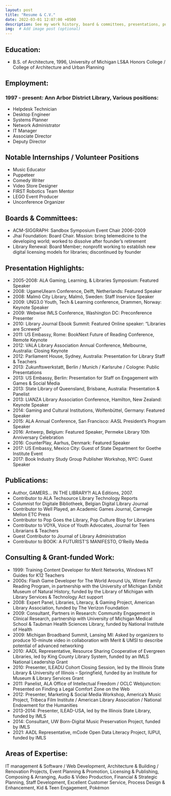```yaml
---
layout: post
title: "Resume & C.V."
date: 2022-03-01 12:07:00 +0500
description: See my work history, board & committees, presentations, publications and skills in a 2-page nutshell
img:  # Add image post (optional)
---
```

## Education:
- B.S. of Architecture, 1996, University of Michigan LS&A Honors College / College of Architecture and Urban Planning

## Employment:
### 1997 - present: Ann Arbor District Library, Various positions:
- Helpdesk Technician
- Desktop Engineer
- Systems Planner
- Network Administrator
- IT Manager
- Associate Director
- Deputy Director

## Notable Internships / Volunteer Positions
- Music Educator
- Puppeteer
- Comedy Writer
- Video Store Designer
- FIRST Robotics Team Mentor
- LEGO Event Producer
- Unconference Organizer

## Boards & Committees:
- ACM-SIGGRAPH: Sandbox Symposium Event Chair 2006-2009
- Jhai Foundation: Board Chair. Mission: bring telemedicine to the developing world; worked to dissolve after founder’s retirement
- Library Renewal: Board Member; nonprofit working to establish new digital licensing models for libraries; discontinued by founder

## Presentation Highlights:
- 2005-2008: ALA Gaming, Learning, & Libraries Symposium: Featured Speaker
- 2008: UgameUlearn Conference, Delft, Netherlands: Featured Speaker
- 2008: Malmö City Library, Malmö, Sweden: Staff Inservice Speaker
- 2009: UNG3.0 Youth, Tech & Learning conference, Drammen, Norway: Keynote Speaker
- 2009: Webwise IMLS Conference, Washington DC: Preconference Presenter
- 2010: Library Journal Ebook Summit: Featured Online speaker: “Libraries are Screwed”
- 2011: US Embassy, Rome: BookNext Future of Reading Conference, Remote Keynote
- 2012: VALA Library Association Annual Conference, Melbourne, Australia: Closing Keynote
- 2012: Parliament House, Sydney, Australia: Presentation for Library Staff & Teachers
- 2013: Zukunftswerkstatt, Berlin / Munich / Karlsruhe / Cologne: Public Presentations
- 2013: US Embassy, Berlin: Presentation for Staff on Engagement with Games & Social Media
- 2013: State Library of Queensland, Brisbane, Australia: Presentation & Panelist
- 2013: LIANZA Library Association Conference, Hamilton, New Zealand: Keynote Speaker
- 2014: Gaming and Cultural Institutions, Wolfenbüttel, Germany: Featured Speaker
- 2015: ALA Annual Conference, San Francisco: AASL President’s Program Speaker
- 2016: Antwerp, Belgium: Featured Speaker, Permeke Library 10th Anniversary Celebration
- 2016: CounterPlay, Aarhus, Denmark: Featured Speaker
- 2017: US Embassy, Mexico City: Guest of State Department for Goethe Institute Event
- 2017: Book Industry Study Group Publisher Workshop, NYC: Guest Speaker

## Publications:
- Author, GAMERS... IN THE LIBRARY?! ALA Editions, 2007.
- Contributor to ALA Techsource Library Technology Reports
- Columnist for Digitale Bibliotheek, Belgian Digital Library Journal
- Contributor to Well Played, an Academic Games Journal, Carnegie Mellon ETC Press
- Contributor to Pop Goes the Library, Pop Culture Blog for Librarians
- Contributor to VOYA, Voice of Youth Advocates, Journal for Teen Librarians & Teachers
- Guest Contributor to Journal of Library Administration
- Contributor to BOOK: A FUTURIST’S MANIFESTO, O’Reilly Media

## Consulting & Grant-funded Work:
- 1999: Training Content Developer for Merit Networks, Windows NT Guides for K12 Teachers
- 2000s: Flash Game Developer for The World Around Us, Winter Family Reading Program, in partnership with the University of Michigan Exhibit Museum of Natural History, funded by the Library of Michigan with Library Services & Technology Act support 
- 2008: Expert Panel, Libraries, Literacy, & Gaming Project, American Library Association, funded by The Verizon Foundation 
- 2009: Consultant, Partners in Research: Community Engagement in Clinical Research, partnership with University of Michigan Medical School & Taubman Health Sciences Library, funded by National Institute of Health 
- 2009: Michigan Broadband Summit, Lansing MI: Asked by organizers to produce 10-minute video in collaboration with Merit & UMSI to describe potential of advanced networking
- 2010: AADL Representative, Resource Sharing Cooperative of Evergreen Libraries, led by King County Library System, funded by an IMLS National Leadership Grant 
- 2010: Presenter, ILEADU Cohort Closing Session, led by the Illinois State Library & University of Illinois – Springfield, funded by an Institute for Museum & Library Services Grant 
- 2011: Panelist, ALA Office of Intellectual Freedom / OCLC Webjunction: Presented on Finding a Legal Comfort Zone on the Web
- 2012: Presenter, Marketing & Social Media Workshop, America’s Music Project, Tribeca Film Institute / American Library Association / National Endowment for the Humanities 
- 2013-2014: Presenter, ILEAD-USA, led by the Illinois State Library, funded by IMLS
- 2014: Consultant, UW Born-Digital Music Preservation Project, funded by IMLS 
- 2021: AADL Representative, mCode Open Data Literacy Project, IUPUI, funded by IMLS

## Areas of Expertise:
IT management & Software / Web Development, Architecture & Building / Renovation Projects, Event Planning & Promotion, Licensing & Publishing, Composing & Arranging, Audio & Video Production, Financial & Strategic Planning, Staff Development, Excellent Customer Service, Process Design & Enhancement, Kid & Teen Engagement, Pokémon
